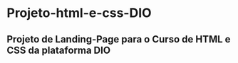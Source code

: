 # Projeto-html-e-css-DIO




## Projeto de Landing-Page para o Curso de HTML e CSS da plataforma DIO

